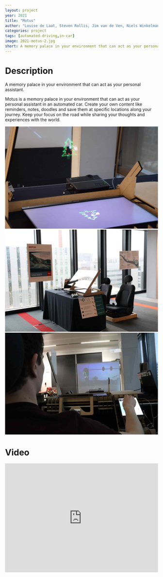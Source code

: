 ```yaml
---
layout: project
year: 2021
title: "Motus"
author: "Louise de Laat, Steven Rollis, Jim van de Ven, Niels Winkelman"
categories: project
tags: [automated-driving,in-car]
image: 2021-motus-2.jpg
short: A memory palace in your environment that can act as your personal assistant in an automated car.
---
```


# Description
A memory palace in your environment that can act as your personal assistant.

Motus is a memory palace in your environment that can act as your personal assistant in an automated car. Create your own content like reminders, notes, doodles and save them at specific locations along your journey. Keep your focus on the road while sharing your thoughts and experiences with the world.

![motus](/assets/img/2021-motus-1.jpg)
![motus](/assets/img/2021-motus-3.jpg)
![motus](/assets/img/2021-motus-4.jpg)

# Video
<iframe style="display:inline-block; border:0px solid #FFF; width: 100%; height: 358px" src="https://www.youtube.com/embed/CAyWN9ba9J8?playlist=CAyWN9ba9J8&loop=1&autoplay=1&mute=1" frameborder="0" allowfullscreen></iframe>
